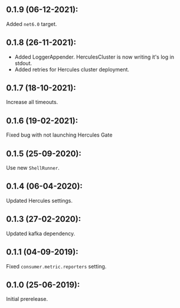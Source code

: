 ## 0.1.9 (06-12-2021):

Added `net6.0` target.

## 0.1.8 (26-11-2021):

- Added LoggerAppender. HerculesCluster is now writing it's log in stdout.
- Added retries for Hercules cluster deployment.

## 0.1.7 (18-10-2021):

Increase all timeouts.

## 0.1.6 (19-02-2021):

Fixed bug with not launching Hercules Gate

## 0.1.5 (25-09-2020):

Use new `ShellRunner`.

## 0.1.4 (06-04-2020):

Updated Hercules settings.

## 0.1.3 (27-02-2020):

Updated kafka dependency.

## 0.1.1 (04-09-2019):

Fixed `consumer.metric.reporters` setting.

## 0.1.0 (25-06-2019): 

Initial prerelease.